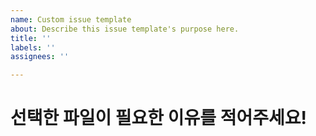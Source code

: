 ```yaml
---
name: Custom issue template
about: Describe this issue template's purpose here.
title: ''
labels: ''
assignees: ''

---
```


# 선택한 파일이 필요한 이유를 적어주세요!
